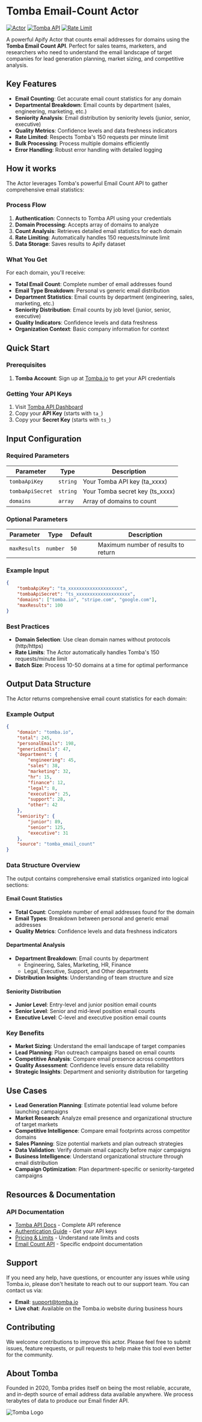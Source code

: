 # Tomba Email-Count Actor

[![Actor](https://img.shields.io/badge/Apify-Actor-blue)](https://apify.com/actors)
[![Tomba API](https://img.shields.io/badge/Tomba-API-green)](https://tomba.io)
[![Rate Limit](https://img.shields.io/badge/Rate%20Limit-150%2Fmin-orange)](https://tomba.io/api)

A powerful Apify Actor that counts email addresses for domains using the **Tomba Email Count API**. Perfect for sales teams, marketers, and researchers who need to understand the email landscape of target companies for lead generation planning, market sizing, and competitive analysis.

## Key Features

- **Email Counting**: Get accurate email count statistics for any domain
- **Departmental Breakdown**: Email counts by department (sales, engineering, marketing, etc.)
- **Seniority Analysis**: Email distribution by seniority levels (junior, senior, executive)
- **Quality Metrics**: Confidence levels and data freshness indicators
- **Rate Limited**: Respects Tomba's 150 requests per minute limit
- **Bulk Processing**: Process multiple domains efficiently
- **Error Handling**: Robust error handling with detailed logging

## How it works

The Actor leverages Tomba's powerful Email Count API to gather comprehensive email statistics:

### Process Flow

1. **Authentication**: Connects to Tomba API using your credentials
2. **Domain Processing**: Accepts array of domains to analyze
3. **Count Analysis**: Retrieves detailed email statistics for each domain
4. **Rate Limiting**: Automatically handles 150 requests/minute limit
5. **Data Storage**: Saves results to Apify dataset

### What You Get

For each domain, you'll receive:

- **Total Email Count**: Complete number of email addresses found
- **Email Type Breakdown**: Personal vs generic email distribution
- **Department Statistics**: Email counts by department (engineering, sales, marketing, etc.)
- **Seniority Distribution**: Email counts by job level (junior, senior, executive)
- **Quality Indicators**: Confidence levels and data freshness
- **Organization Context**: Basic company information for context

## Quick Start

### Prerequisites

1. **Tomba Account**: Sign up at [Tomba.io](https://app.tomba.io/api) to get your API credentials

### Getting Your API Keys

1. Visit [Tomba API Dashboard](https://app.tomba.io/api)
2. Copy your **API Key** (starts with `ta_`)
3. Copy your **Secret Key** (starts with `ts_`)

## Input Configuration

### Required Parameters

| Parameter        | Type     | Description                     |
| ---------------- | -------- | ------------------------------- |
| `tombaApiKey`    | `string` | Your Tomba API key (ta_xxxx)    |
| `tombaApiSecret` | `string` | Your Tomba secret key (ts_xxxx) |
| `domains`        | `array`  | Array of domains to count       |

### Optional Parameters

| Parameter    | Type     | Default | Description                         |
| ------------ | -------- | ------- | ----------------------------------- |
| `maxResults` | `number` | `50`    | Maximum number of results to return |

### Example Input

```json
{
    "tombaApiKey": "ta_xxxxxxxxxxxxxxxxxxxx",
    "tombaApiSecret": "ts_xxxxxxxxxxxxxxxxxxxx",
    "domains": ["tomba.io", "stripe.com", "google.com"],
    "maxResults": 100
}
```

### Best Practices

- **Domain Selection**: Use clean domain names without protocols (http/https)
- **Rate Limits**: The Actor automatically handles Tomba's 150 requests/minute limit
- **Batch Size**: Process 10-50 domains at a time for optimal performance

## Output Data Structure

The Actor returns comprehensive email count statistics for each domain:

### Example Output

```json
{
    "domain": "tomba.io",
    "total": 245,
    "personalEmails": 198,
    "genericEmails": 47,
    "department": {
        "engineering": 45,
        "sales": 38,
        "marketing": 32,
        "hr": 15,
        "finance": 12,
        "legal": 8,
        "executive": 25,
        "support": 28,
        "other": 42
    },
    "seniority": {
        "junior": 89,
        "senior": 125,
        "executive": 31
    },
    "source": "tomba_email_count"
}
```

### Data Structure Overview

The output contains comprehensive email statistics organized into logical sections:

#### Email Count Statistics

- **Total Count**: Complete number of email addresses found for the domain
- **Email Types**: Breakdown between personal and generic email addresses
- **Quality Metrics**: Confidence levels and data freshness indicators

#### Departmental Analysis

- **Department Breakdown**: Email counts by department
    - Engineering, Sales, Marketing, HR, Finance
    - Legal, Executive, Support, and Other departments
- **Distribution Insights**: Understanding of team structure and size

#### Seniority Distribution

- **Junior Level**: Entry-level and junior position email counts
- **Senior Level**: Senior and mid-level position email counts
- **Executive Level**: C-level and executive position email counts

### Key Benefits

- **Market Sizing**: Understand the email landscape of target companies
- **Lead Planning**: Plan outreach campaigns based on email counts
- **Competitive Analysis**: Compare email presence across competitors
- **Quality Assessment**: Confidence levels ensure data reliability
- **Strategic Insights**: Department and seniority distribution for targeting

## Use Cases

- **Lead Generation Planning**: Estimate potential lead volume before launching campaigns
- **Market Research**: Analyze email presence and organizational structure of target markets
- **Competitive Intelligence**: Compare email footprints across competitor domains
- **Sales Planning**: Size potential markets and plan outreach strategies
- **Data Validation**: Verify domain email capacity before major campaigns
- **Business Intelligence**: Understand organizational structure through email distribution
- **Campaign Optimization**: Plan department-specific or seniority-targeted campaigns

## Resources & Documentation

### API Documentation

- [Tomba API Docs](https://tomba.io/api) - Complete API reference
- [Authentication Guide](https://app.tomba.io/api) - Get your API keys
- [Pricing & Limits](https://tomba.io/pricing) - Understand rate limits and costs
- [Email Count API](https://docs.tomba.io/api/finder#email-count) - Specific endpoint documentation

## Support

If you need any help, have questions, or encounter any issues while using Tomba.io, please don't hesitate to reach out to our support team. You can contact us via:

- **Email**: support@tomba.io
- **Live chat**: Available on the Tomba.io website during business hours

## Contributing

We welcome contributions to improve this actor. Please feel free to submit issues, feature requests, or pull requests to help make this tool even better for the community.

## About Tomba

Founded in 2020, Tomba prides itself on being the most reliable, accurate, and in-depth source of email address data available anywhere. We process terabytes of data to produce our Email finder API.

![Tomba Logo](https://tomba.io/logo.png)
